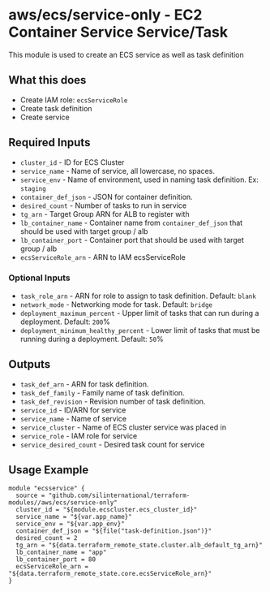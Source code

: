 # aws/ecs/service-only - EC2 Container Service Service/Task
This module is used to create an ECS service as well as task definition

## What this does

 - Create IAM role: `ecsServiceRole`
 - Create task definition
 - Create service

## Required Inputs

 - `cluster_id` - ID for ECS Cluster
 - `service_name` - Name of service, all lowercase, no spaces.
 - `service_env` - Name of environment, used in naming task definition. Ex: `staging`
 - `container_def_json` - JSON for container definition.
 - `desired_count` - Number of tasks to run in service
 - `tg_arn` - Target Group ARN for ALB to register with
 - `lb_container_name` - Container name from `container_def_json` that should be used with target group / alb
 - `lb_container_port` - Container port that should be used with target group / alb
 - `ecsServiceRole_arn` - ARN to IAM ecsServiceRole

### Optional Inputs

 - `task_role_arn` - ARN for role to assign to task definition. Default: `blank`
 - `network_mode` - Networking mode for task. Default: `bridge`
 - `deployment_maximum_percent` - Upper limit of tasks that can run during a deployment. Default: `200`%
 - `deployment_minimum_healthy_percent` - Lower limit of tasks that must be running during a deployment. Default: `50`%

## Outputs

 - `task_def_arn` - ARN for task definition.
 - `task_def_family` - Family name of task definition.
 - `task_def_revision` - Revision number of task definition.
 - `service_id` - ID/ARN for service
 - `service_name` - Name of service
 - `service_cluster` - Name of ECS cluster service was placed in
 - `service_role` - IAM role for service
 - `service_desired_count` - Desired task count for service

## Usage Example

```hcl
module "ecsservice" {
  source = "github.com/silinternational/terraform-modules//aws/ecs/service-only"
  cluster_id = "${module.ecscluster.ecs_cluster_id}"
  service_name = "${var.app_name}"
  service_env = "${var.app_env}"
  container_def_json = "${file("task-definition.json")}"
  desired_count = 2
  tg_arn = "${data.terraform_remote_state.cluster.alb_default_tg_arn}"
  lb_container_name = "app"
  lb_container_port = 80
  ecsServiceRole_arn = "${data.terraform_remote_state.core.ecsServiceRole_arn}"
}
```
